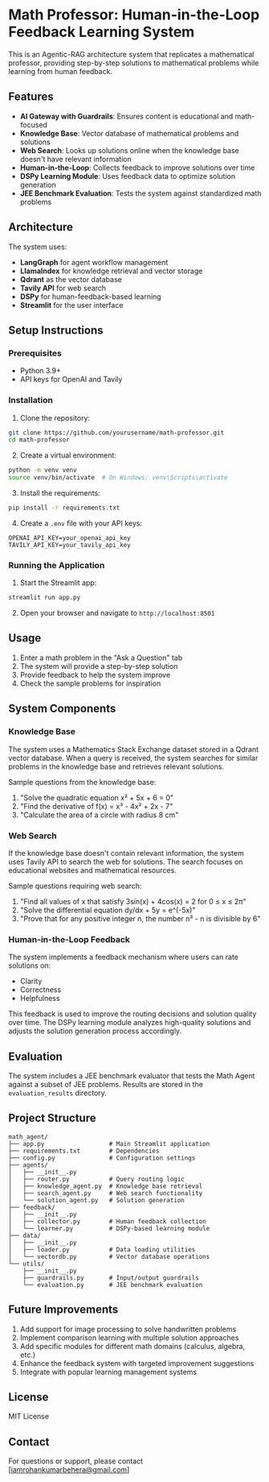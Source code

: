 # Math Professor: Human-in-the-Loop Feedback Learning System

This is an Agentic-RAG architecture system that replicates a mathematical professor, providing step-by-step solutions to mathematical problems while learning from human feedback.

## Features

- **AI Gateway with Guardrails**: Ensures content is educational and math-focused
- **Knowledge Base**: Vector database of mathematical problems and solutions
- **Web Search**: Looks up solutions online when the knowledge base doesn't have relevant information
- **Human-in-the-Loop**: Collects feedback to improve solutions over time
- **DSPy Learning Module**: Uses feedback data to optimize solution generation
- **JEE Benchmark Evaluation**: Tests the system against standardized math problems

## Architecture

The system uses:
- **LangGraph** for agent workflow management
- **LlamaIndex** for knowledge retrieval and vector storage
- **Qdrant** as the vector database
- **Tavily API** for web search
- **DSPy** for human-feedback-based learning
- **Streamlit** for the user interface

## Setup Instructions

### Prerequisites

- Python 3.9+
- API keys for OpenAI and Tavily

### Installation

1. Clone the repository:
```bash
git clone https://github.com/yourusername/math-professor.git
cd math-professor
```

2. Create a virtual environment:
```bash
python -m venv venv
source venv/bin/activate  # On Windows: venv\Scripts\activate
```

3. Install the requirements:
```bash
pip install -r requirements.txt
```

4. Create a `.env` file with your API keys:
```
OPENAI_API_KEY=your_openai_api_key
TAVILY_API_KEY=your_tavily_api_key
```

### Running the Application

1. Start the Streamlit app:
```bash
streamlit run app.py
```

2. Open your browser and navigate to `http://localhost:8501`

## Usage

1. Enter a math problem in the "Ask a Question" tab
2. The system will provide a step-by-step solution
3. Provide feedback to help the system improve
4. Check the sample problems for inspiration

## System Components

### Knowledge Base

The system uses a Mathematics Stack Exchange dataset stored in a Qdrant vector database. When a query is received, the system searches for similar problems in the knowledge base and retrieves relevant solutions.

Sample questions from the knowledge base:
1. "Solve the quadratic equation x² + 5x + 6 = 0"
2. "Find the derivative of f(x) = x³ - 4x² + 2x - 7"
3. "Calculate the area of a circle with radius 8 cm"

### Web Search

If the knowledge base doesn't contain relevant information, the system uses Tavily API to search the web for solutions. The search focuses on educational websites and mathematical resources.

Sample questions requiring web search:
1. "Find all values of x that satisfy 3sin(x) + 4cos(x) = 2 for 0 ≤ x ≤ 2π"
2. "Solve the differential equation dy/dx + 5y = e^(-5x)"
3. "Prove that for any positive integer n, the number n³ - n is divisible by 6"

### Human-in-the-Loop Feedback

The system implements a feedback mechanism where users can rate solutions on:
- Clarity
- Correctness
- Helpfulness

This feedback is used to improve the routing decisions and solution quality over time. The DSPy learning module analyzes high-quality solutions and adjusts the solution generation process accordingly.

## Evaluation

The system includes a JEE benchmark evaluator that tests the Math Agent against a subset of JEE problems. Results are stored in the `evaluation_results` directory.

## Project Structure

```
math_agent/
├── app.py                  # Main Streamlit application
├── requirements.txt        # Dependencies
├── config.py               # Configuration settings
├── agents/
│   ├── __init__.py
│   ├── router.py           # Query routing logic
│   ├── knowledge_agent.py  # Knowledge base retrieval
│   ├── search_agent.py     # Web search functionality
│   └── solution_agent.py   # Solution generation
├── feedback/
│   ├── __init__.py
│   ├── collector.py        # Human feedback collection
│   └── learner.py          # DSPy-based learning module
├── data/
│   ├── __init__.py
│   ├── loader.py           # Data loading utilities
│   └── vectordb.py         # Vector database operations
└── utils/
    ├── __init__.py
    ├── guardrails.py       # Input/output guardrails
    └── evaluation.py       # JEE benchmark evaluation
```

## Future Improvements

1. Add support for image processing to solve handwritten problems
2. Implement comparison learning with multiple solution approaches
3. Add specific modules for different math domains (calculus, algebra, etc.)
4. Enhance the feedback system with targeted improvement suggestions
5. Integrate with popular learning management systems

## License

MIT License

## Contact

For questions or support, please contact [iamrohankumarbehera@gmail.com]
